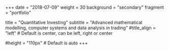 +++
date = "2018-07-09"
weight = 30
background = "secondary"
fragment = "portfolio"

title = "Quantitative Investing"
subtitle = "Advanced mathematical modelling, computer systems and data analysis in trading"
#title_align = "left" # Default is center, can be left, right or center

#height = "110px" # Default is auto
+++
